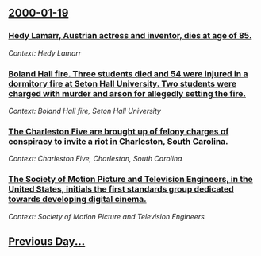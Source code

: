 ## [2000-01-19](/news/2000/01/19/index.md)

### [Hedy Lamarr, Austrian actress and inventor, dies at age of 85.](/news/2000/01/19/hedy-lamarr-austrian-actress-and-inventor-dies-at-age-of-85.md)
_Context: Hedy Lamarr_

### [Boland Hall fire. Three students died and 54 were injured in a dormitory fire at Seton Hall University. Two students were charged with murder and arson for allegedly setting the fire.](/news/2000/01/19/boland-hall-fire-three-students-died-and-54-were-injured-in-a-dormitory-fire-at-seton-hall-university-two-students-were-charged-with-murde.md)
_Context: Boland Hall fire, Seton Hall University_

### [The Charleston Five are brought up of felony charges of conspiracy to invite a riot in Charleston, South Carolina.](/news/2000/01/19/the-charleston-five-are-brought-up-of-felony-charges-of-conspiracy-to-invite-a-riot-in-charleston-south-carolina.md)
_Context: Charleston Five, Charleston, South Carolina_

### [The Society of Motion Picture and Television Engineers, in the United States, initials the first standards group dedicated towards developing digital cinema.](/news/2000/01/19/the-society-of-motion-picture-and-television-engineers-in-the-united-states-initials-the-first-standards-group-dedicated-towards-developin.md)
_Context: Society of Motion Picture and Television Engineers_

## [Previous Day...](/news/2000/01/18/index.md)

